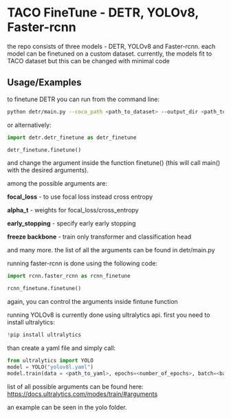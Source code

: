 
# TACO FineTune - DETR, YOLOv8, Faster-rcnn

the repo consists of three models - DETR, YOLOv8 and Faster-rcnn. each model can be finetuned on a custom dataset. currently, the models fit to TACO dataset but this can be changed with minimal code




## Usage/Examples

to finetune DETR you can run from the command line:


```bash
python detr/main.py --coco_path <path_to_dataset> --output_dir <path_to_outputs> --num_classes <number of classes>
```
or alternatively: 

```python
import detr.detr_finetune as detr_finetune

detr_finetune.finetune()
```

and change the argument inside the function finetune() (this will call main() with the desired arguments).

among the possible arguments are:

**focal_loss** - to use focal loss instead cross entropy

**alpha_t** - weights for focal_loss/cross_entropy 

**early_stopping** - specify early early stopping

**freeze backbone** - train only transformer and classification head

and many more. the list of all the arguments can be found in detr/main.py

running faster-rcnn is done using the following code:

```python
import rcnn.faster_rcnn as rcnn_finetune

rcnn_finetune.finetune()
```

again, you can control the arguments inside fintune function

running YOLOv8 is currently done using ultralytics api.
first you need to install ultralytics: 

```python
!pip install ultralytics

```

than create a yaml file and simply call:

```python
from ultralytics import YOLO
model = YOLO("yolov8l.yaml")
model.train(data = <path_to_yaml>, epochs=<number_of_epochs>, batch=<batch_size>)
```
list of all possible arguments can be found here:
https://docs.ultralytics.com/modes/train/#arguments

an example can be seen in the yolo folder.


